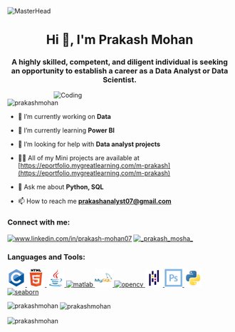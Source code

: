 ![MasterHead](https://dribbble.com/shots/4029449-Desk/attachments/10157715?mode=media)
<h1 align="center">Hi 👋, I'm Prakash Mohan</h1>
<h3 align="center">A highly skilled, competent, and diligent individual is seeking an opportunity to establish a career as a Data Analyst or Data Scientist.</h3>
<img align="right" alt="Coding" width="400" src="https://tophinhanh.com/wp-content/uploads/2021/12/hinh-lofi-tam-trang-tuyet-dep.gif">

<p align="left"> <img src="https://komarev.com/ghpvc/?username=prakashmohan&label=Profile%20views&color=0e75b6&style=flat" alt="prakashmohan" /> </p>

- 🔭 I’m currently working on **Data**

- 🌱 I’m currently learning **Power BI**

- 🤝 I’m looking for help with **Data analyst projects**

- 👨‍💻 All of my Mini projects are available at [https://eportfolio.mygreatlearning.com/m-prakash](https://eportfolio.mygreatlearning.com/m-prakash)

- 💬 Ask me about **Python, SQL**

- 📫 How to reach me **prakashanalyst07@gmail.com**

<h3 align="left">Connect with me:</h3>
<p align="left">
<a href="https://linkedin.com/in/www.linkedin.com/in/prakash-mohan07" target="blank"><img align="center" src="https://raw.githubusercontent.com/rahuldkjain/github-profile-readme-generator/master/src/images/icons/Social/linked-in-alt.svg" alt="www.linkedin.com/in/prakash-mohan07" height="30" width="40" /></a>
<a href="https://instagram.com/_prakash_mosha_" target="blank"><img align="center" src="https://raw.githubusercontent.com/rahuldkjain/github-profile-readme-generator/master/src/images/icons/Social/instagram.svg" alt="_prakash_mosha_" height="30" width="40" /></a>
</p>

<h3 align="left">Languages and Tools:</h3>
<p align="left"> <a href="https://www.cprogramming.com/" target="_blank" rel="noreferrer"> <img src="https://raw.githubusercontent.com/devicons/devicon/master/icons/c/c-original.svg" alt="c" width="40" height="40"/> </a> <a href="https://www.w3.org/html/" target="_blank" rel="noreferrer"> <img src="https://raw.githubusercontent.com/devicons/devicon/master/icons/html5/html5-original-wordmark.svg" alt="html5" width="40" height="40"/> </a> <a href="https://www.java.com" target="_blank" rel="noreferrer"> <img src="https://raw.githubusercontent.com/devicons/devicon/master/icons/java/java-original.svg" alt="java" width="40" height="40"/> </a> <a href="https://www.mathworks.com/" target="_blank" rel="noreferrer"> <img src="https://upload.wikimedia.org/wikipedia/commons/2/21/Matlab_Logo.png" alt="matlab" width="40" height="40"/> </a> <a href="https://www.mysql.com/" target="_blank" rel="noreferrer"> <img src="https://raw.githubusercontent.com/devicons/devicon/master/icons/mysql/mysql-original-wordmark.svg" alt="mysql" width="40" height="40"/> </a> <a href="https://opencv.org/" target="_blank" rel="noreferrer"> <img src="https://www.vectorlogo.zone/logos/opencv/opencv-icon.svg" alt="opencv" width="40" height="40"/> </a> <a href="https://pandas.pydata.org/" target="_blank" rel="noreferrer"> <img src="https://raw.githubusercontent.com/devicons/devicon/2ae2a900d2f041da66e950e4d48052658d850630/icons/pandas/pandas-original.svg" alt="pandas" width="40" height="40"/> </a> <a href="https://www.photoshop.com/en" target="_blank" rel="noreferrer"> <img src="https://raw.githubusercontent.com/devicons/devicon/master/icons/photoshop/photoshop-line.svg" alt="photoshop" width="40" height="40"/> </a> <a href="https://www.python.org" target="_blank" rel="noreferrer"> <img src="https://raw.githubusercontent.com/devicons/devicon/master/icons/python/python-original.svg" alt="python" width="40" height="40"/> </a> <a href="https://seaborn.pydata.org/" target="_blank" rel="noreferrer"> <img src="https://seaborn.pydata.org/_images/logo-mark-lightbg.svg" alt="seaborn" width="40" height="40"/> </a> </p>

<p><img align="left" src="https://github-readme-stats.vercel.app/api/top-langs?username=prakashmohan&show_icons=true&locale=en&layout=compact" alt="prakashmohan" /></p>

<p>&nbsp;<img align="center" src="https://github-readme-stats.vercel.app/api?username=prakashmohan&show_icons=true&locale=en" alt="prakashmohan" /></p>

<p><img align="center" src="https://github-readme-streak-stats.herokuapp.com/?user=prakashmohan&" alt="prakashmohan" /></p>
